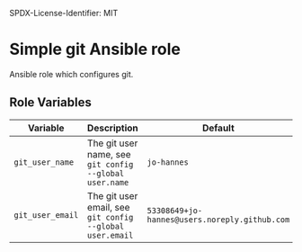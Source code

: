SPDX-License-Identifier: MIT

# Simple git Ansible role

Ansible role which configures git.

## Role Variables

| Variable         | Description                                              | Default                                       |
|------------------|----------------------------------------------------------|-----------------------------------------------|
| `git_user_name`  | The git user name, see `git config --global user.name`   | `jo-hannes`                                   |
| `git_user_email` | The git user email, see `git config --global user.email` | `53308649+jo-hannes@users.noreply.github.com` |

